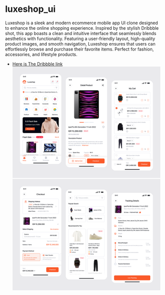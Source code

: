 # luxeshop_ui

Luxeshop is a sleek and modern ecommerce mobile app UI clone designed to enhance the online shopping experience. Inspired by the stylish Dribbble shot, this app boasts a clean and intuitive interface that seamlessly blends aesthetics with functionality. Featuring a user-friendly layout, high-quality product images, and smooth navigation, Luxeshop ensures that users can effortlessly browse and purchase their favorite items. Perfect for fashion, accessories, and lifestyle products.


- [Here is The Dribbble link](https://dribbble.com/shots/24409190-Luxeshop-Ecommerce-Mobile-App)
![dribble shot](./assets/images/shot-1.png)
![dribble shot](./assets/images/shot-2.png)